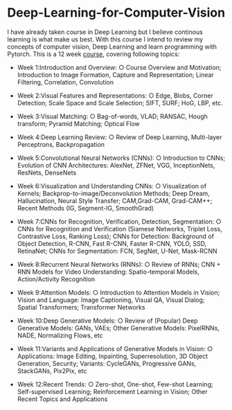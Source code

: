 # Deep-Learning-for-Computer-Vision

I have already taken course in Deep Learning but I believe continous learning is what make us best. With this course I intend to review my concepts of computer vision, Deep Learning and learn programming with Pytorch. This is a 12 week [course](https://onlinecourses.nptel.ac.in/noc21_cs93), covering following topics:

- Week 1:Introduction and Overview: 
  ○	Course Overview and Motivation; Introduction to Image Formation, Capture and Representation; Linear Filtering, Correlation, Convolution

- Week 2:Visual Features and Representations: 
  ○	Edge, Blobs, Corner Detection; Scale Space and Scale Selection; SIFT, SURF; HoG, LBP, etc.

- Week 3:Visual Matching:
  ○	Bag-of-words, VLAD; RANSAC, Hough transform; Pyramid Matching; Optical Flow

- Week 4:Deep Learning Review:
  ○	Review of Deep Learning, Multi-layer Perceptrons, Backpropagation

- Week 5:Convolutional Neural Networks (CNNs):
  ○	Introduction to CNNs; Evolution of CNN Architectures: AlexNet, ZFNet, VGG, InceptionNets, ResNets, DenseNets

- Week 6:Visualization and Understanding CNNs:
  ○	Visualization of Kernels; Backprop-to-image/Deconvolution Methods; Deep Dream, Hallucination, Neural Style Transfer;  	CAM,Grad-CAM, Grad-CAM++; Recent 
  Methods (IG, Segment-IG, SmoothGrad)

- Week 7:CNNs for Recognition, Verification, Detection, Segmentation:
  ○	CNNs for Recognition and Verification (Siamese Networks, Triplet Loss, Contrastive Loss, Ranking Loss); CNNs for 	Detection: Background of Object Detection, 
  R-CNN, Fast R-CNN, Faster R-CNN, YOLO, SSD, RetinaNet; CNNs for 	Segmentation: FCN, SegNet, U-Net, Mask-RCNN

- Week 8:Recurrent Neural Networks (RNNs): 
  ○	Review of RNNs; CNN + RNN Models for Video Understanding: Spatio-temporal Models, Action/Activity Recognition

- Week 9:Attention Models:
  ○	Introduction to Attention Models in Vision; Vision and Language: Image Captioning, Visual QA, Visual Dialog; Spatial 	Transformers; Transformer Networks

- Week 10:Deep Generative Models:
  ○	Review of (Popular) Deep Generative Models: GANs, VAEs; Other Generative Models: PixelRNNs, NADE, Normalizing 	Flows, etc

- Week 11:Variants and Applications of Generative Models in Vision: 
  ○	Applications: Image Editing, Inpainting, Superresolution, 3D Object Generation, Security; Variants: CycleGANs, Progressive 	GANs, StackGANs, Pix2Pix, etc

- Week 12:Recent Trends:
  ○	Zero-shot, One-shot, Few-shot Learning; Self-supervised Learning; Reinforcement Learning in Vision; Other Recent Topics 	and Applications
